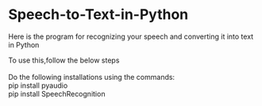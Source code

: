 # Speech-to-Text-in-Python
Here is the program for recognizing your speech and converting it into text in Python

To use this,follow the below steps</br></br>
Do the following installations using the commands:</br>
          pip install pyaudio</br>
          pip install SpeechRecognition
 
